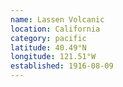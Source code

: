 ```yaml
---
name: Lassen Volcanic
location: California
category: pacific
latitude: 40.49°N
longitude: 121.51°W
established: 1916-08-09
---
```


